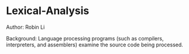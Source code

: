 Lexical-Analysis
================
Author: Robin Li

Background:
Language processing programs (such as compilers, interpreters, and assemblers) examine the source code being processed. 
